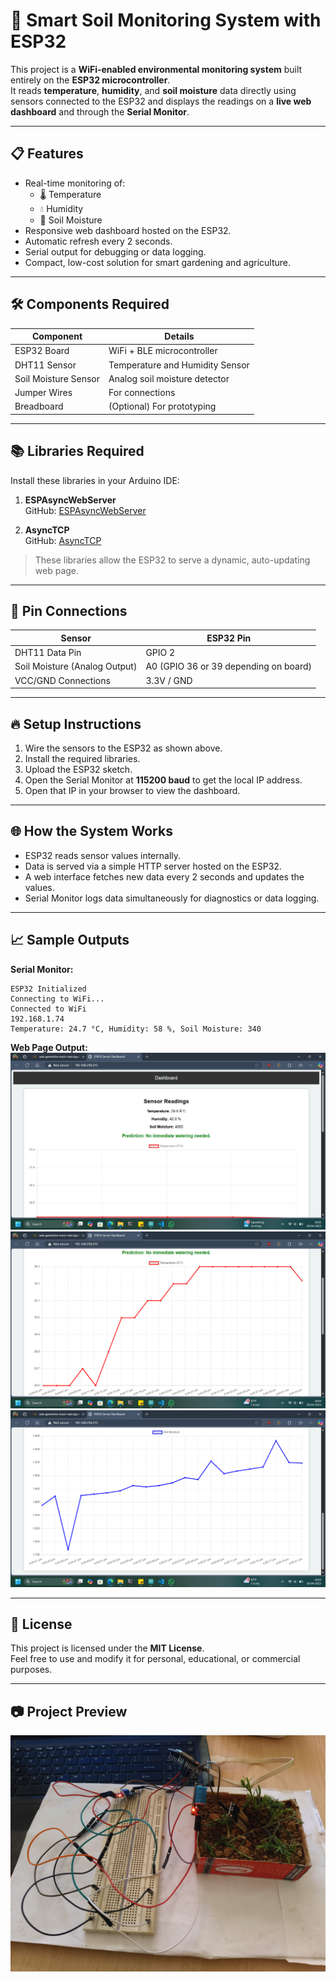 # 🌱 Smart Soil Monitoring System with ESP32

This project is a **WiFi-enabled environmental monitoring system** built entirely on the **ESP32 microcontroller**.  
It reads **temperature**, **humidity**, and **soil moisture** data directly using sensors connected to the ESP32 and displays the readings on a **live web dashboard** and through the **Serial Monitor**.

---

## 📋 Features

- Real-time monitoring of:
  - 🌡️ Temperature
  - 💧 Humidity
  - 🌱 Soil Moisture
- Responsive web dashboard hosted on the ESP32.
- Automatic refresh every 2 seconds.
- Serial output for debugging or data logging.
- Compact, low-cost solution for smart gardening and agriculture.

---

## 🛠️ Components Required

| Component            | Details                         |
| -------------------- | ------------------------------- |
| ESP32 Board          | WiFi + BLE microcontroller      |
| DHT11 Sensor         | Temperature and Humidity Sensor |
| Soil Moisture Sensor | Analog soil moisture detector   |
| Jumper Wires         | For connections                 |
| Breadboard           | (Optional) For prototyping      |

---

## 📚 Libraries Required

Install these libraries in your Arduino IDE:

1. **ESPAsyncWebServer**  
   GitHub: [ESPAsyncWebServer](https://github.com/me-no-dev/ESPAsyncWebServer)

2. **AsyncTCP**  
   GitHub: [AsyncTCP](https://github.com/me-no-dev/AsyncTCP)

> These libraries allow the ESP32 to serve a dynamic, auto-updating web page.

---

## 🧩 Pin Connections

| Sensor                        | ESP32 Pin                             |
| ----------------------------- | ------------------------------------- |
| DHT11 Data Pin                | GPIO 2                                |
| Soil Moisture (Analog Output) | A0 (GPIO 36 or 39 depending on board) |
| VCC/GND Connections           | 3.3V / GND                            |

---

## 🔥 Setup Instructions

1. Wire the sensors to the ESP32 as shown above.
2. Install the required libraries.
3. Upload the ESP32 sketch.
4. Open the Serial Monitor at **115200 baud** to get the local IP address.
5. Open that IP in your browser to view the dashboard.

---

## 🌐 How the System Works

- ESP32 reads sensor values internally.
- Data is served via a simple HTTP server hosted on the ESP32.
- A web interface fetches new data every 2 seconds and updates the values.
- Serial Monitor logs data simultaneously for diagnostics or data logging.

---

## 📈 Sample Outputs

**Serial Monitor:**

```
ESP32 Initialized
Connecting to WiFi...
Connected to WiFi
192.168.1.74
Temperature: 24.7 °C, Humidity: 58 %, Soil Moisture: 340
```

**Web Page Output:**
![image of project](1.png)
![image of project](2.png)
![image of project](3.png)

---

## 📝 License

This project is licensed under the **MIT License**.  
Feel free to use and modify it for personal, educational, or commercial purposes.

---

## 📷 Project Preview

![image of project](img.jpg)
